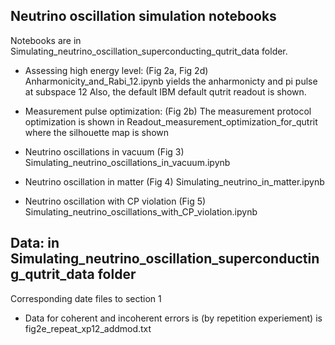  
## Neutrino oscillation simulation notebooks
Notebooks are in Simulating_neutrino_oscillation_superconducting_qutrit_data folder.
- Assessing high energy level: (Fig 2a, Fig 2d)
Anharmonicity_and_Rabi_12.ipynb yields the anharmonicty and pi pulse at subspace 12
Also, the default IBM default qutrit readout is shown. 
- Measurement pulse optimization: (Fig 2b)
The measurement protocol optimization is shown in Readout_measurement_optimization_for_qutrit where the silhouette map is shown

- Neutrino oscillations in vacuum (Fig 3)
Simulating_neutrino_oscillations_in_vacuum.ipynb
- Neutrino oscillation in matter (Fig 4)
Simulating_neutrino_in_matter.ipynb
- Neutrino oscillation with CP violation (Fig 5)
Simulating_neutrino_oscillations_with_CP_violation.ipynb
## Data: in Simulating_neutrino_oscillation_superconducting_qutrit_data folder
Corresponding date files to section 1 

- Data for coherent and incoherent errors is (by repetition experiement) is fig2e_repeat_xp12_addmod.txt
